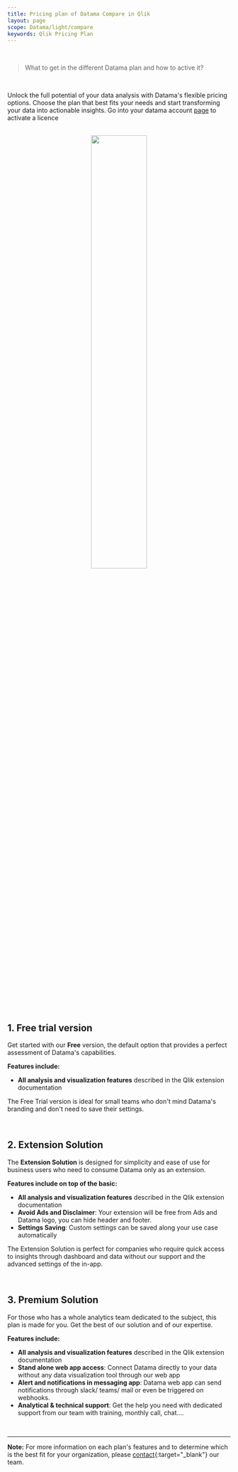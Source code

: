 ```yaml
---
title: Pricing plan of Datama Compare in Qlik
layout: page
scope: Datama/light/compare
keywords: Qlik Pricing Plan
---
```


<br/>

> What to get in the different Datama plan and how to active it?

<br/>

Unlock the full potential of your data analysis with Datama's flexible pricing options. Choose the plan that best fits your needs and start transforming your data into actionable insights. Go into your datama account [page](https://app.datama.io/a/dashboard/subscribe) to activate a licence

<br>

<center><img style="width:50%" src="{{site.url}}/{{site.baseurl}}/extensions/assets/plan_datama.png" /></center>

<br>

## 1. Free trial version

Get started with our **Free** version, the default option that provides a perfect assessment of Datama's capabilities.

**Features include:**
- **All analysis and visualization features** described in the Qlik extension documentation

The Free Trial version is ideal for small teams who don't mind Datama's branding and don't need to save their settings.

<br>

## 2. Extension Solution

The **Extension Solution** is designed for simplicity and ease of use for business users who need to consume Datama only as an extension.

**Features include on top of the basic:**
- **All analysis and visualization features** described in the Qlik extension documentation
- **Avoid Ads and Disclaimer**: Your extension will be free from Ads and Datama logo, you can hide header and footer.
- **Settings Saving**: Custom settings can be saved along your use case automatically

The Extension Solution is perfect for companies who require quick access to insights through dashboard and data without our support and the advanced settings of the in-app.

<br/>

## 3. Premium Solution

For those who has a whole analytics team dedicated to the subject, this plan is made for you. Get the best of our solution and of our expertise.

**Features include:**
- **All analysis and visualization features** described in the Qlik extension documentation
- **Stand alone web app access**: Connect Datama directly to your data without any data visualization tool through our web app
- **Alert and notifications in messaging app**: Datama web app can send notifications through slack/ teams/ mail or even be triggered on webhooks. 
- **Analytical & technical support**: Get the help you need with dedicated support from our team with training, monthly call, chat....

<br/>

---

**Note:** For more information on each plan's features and to determine which is the best fit for your organization, please [contact](https://Datama.io/lets-talk/){:target="_blank"} our team.
